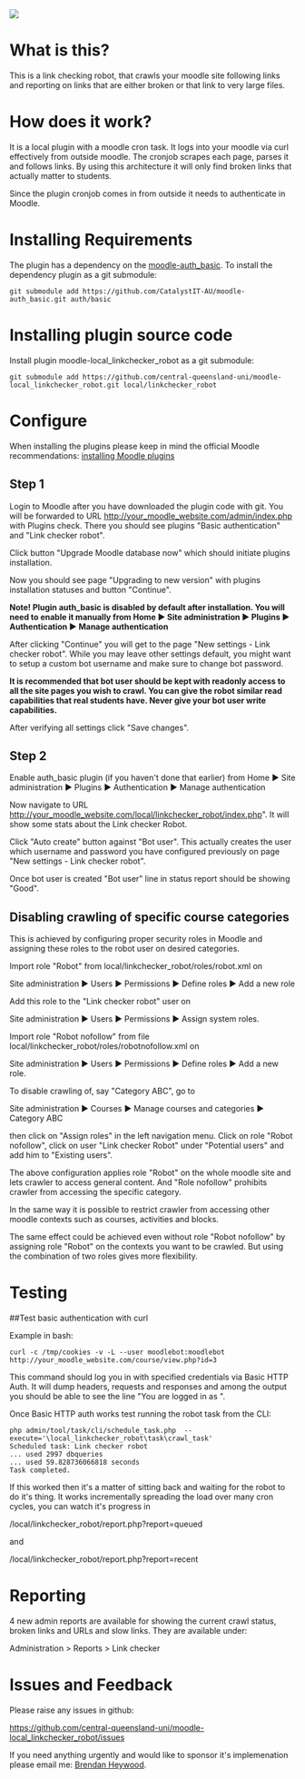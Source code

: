 <a href="https://travis-ci.org/central-queensland-uni/moodle-local_linkchecker_robot">
<img src="https://api.travis-ci.org/central-queensland-uni/moodle-local_linkchecker_robot.svg?branch=master">
</a>

# What is this?

This is a link checking robot, that crawls your moodle site following links
and reporting on links that are either broken or that link to very large
files.

# How does it work?

It is a local plugin with a moodle cron task. It logs into your moodle
via curl effectively from outside moodle. The cronjob scrapes each page,
parses it and follows links. By using this architecture it will only find
broken links that actually matter to students.

Since the plugin cronjob comes in from outside it needs to authenticate in Moodle.

# Installing Requirements

The plugin has a dependency on the [moodle-auth_basic](https://moodle.org/plugins/auth_basic).
To install the dependency plugin as a git submodule:
```
git submodule add https://github.com/CatalystIT-AU/moodle-auth_basic.git auth/basic
```

# Installing plugin source code

Install plugin moodle-local_linkchecker_robot as a git submodule:
```
git submodule add https://github.com/central-queensland-uni/moodle-local_linkchecker_robot.git local/linkchecker_robot
```
# Configure

When installing the plugins please keep in mind the official Moodle recommendations: [installing Moodle plugins](https://docs.moodle.org/30/en/Installing_add-ons)

## Step 1

Login to Moodle after you have downloaded the plugin code with git. You will be forwarded to URL http://your_moodle_website.com/admin/index.php with Plugins check.
There you should see plugins "Basic authentication" and "Link checker robot".

Click button "Upgrade Moodle database now" which should initiate plugins installation.

Now you should see page "Upgrading to new version" with plugins installation statuses and button "Continue".

**Note! Plugin auth_basic is disabled by default after installation.
You will need to enable it manually from Home ► Site administration ► Plugins ► Authentication ► Manage authentication**

After clicking "Continue" you will get to the page "New settings - Link checker robot".
While you may leave other settings default, you might want to setup a custom bot username
and make sure to change bot password.

**It is recommended that bot user should be kept with readonly access to all the site pages you wish to crawl.
You can give the robot similar read capabilities that real students have.
Never give your bot user write capabilities.**

After verifying all settings click "Save changes".

## Step 2

Enable auth_basic plugin (if you haven't done that earlier) from Home ► Site administration ► Plugins ► Authentication ► Manage authentication

Now navigate to URL http://your_moodle_website.com/local/linkchecker_robot/index.php". It will show some stats about the Link checker Robot.

Click "Auto create" button against "Bot user". This actually creates the user which username and password you have
configured previously on page "New settings - Link checker robot".

Once bot user is created "Bot user" line in status report should be showing "Good".

## Disabling crawling of specific course categories

This is achieved by configuring proper security roles in Moodle and assigning 
these roles to the robot user on desired categories.

Import role "Robot" from local/linkchecker_robot/roles/robot.xml on 


Site administration ► Users ► Permissions ► Define roles ► Add a new role

Add this role to the "Link checker robot" user on


Site administration ► Users ► Permissions ► Assign system roles.

Import role "Robot nofollow" from file 
local/linkchecker_robot/roles/robotnofollow.xml on 


Site administration ► Users ► Permissions ► Define roles ► Add a new role.

To disable crawling of, say "Category ABC", go to 


Site administration ► Courses ► Manage courses and categories ► Category ABC
 
then click on "Assign roles" in the left navigation menu. 
Click on role "Robot nofollow", click on user "Link checker Robot" 
under "Potential users" and add him to "Existing users".

The above configuration applies role "Robot" on the whole moodle site 
and lets crawler to access general content. And "Role nofollow" prohibits 
crawler from accessing the specific category.

In the same way it is possible to restrict crawler from accessing other 
moodle contexts such as courses, activities and blocks.
 
The same effect could be achieved even without role "Robot nofollow" by 
assigning role "Robot" on the contexts you want to be crawled. But 
using the combination of two roles gives more flexibility.

# Testing

##Test basic authentication with curl

Example in bash:
```
curl -c /tmp/cookies -v -L --user moodlebot:moodlebot http://your_moodle_website.com/course/view.php?id=3
```
This command should log you in with specified credentials via Basic HTTP Auth. It will dump headers, requests and responses and among the output you should be able to see the line "You are logged in as ".

Once Basic HTTP auth works test running the robot task from the CLI:

```
php admin/tool/task/cli/schedule_task.php  --execute='\local_linkchecker_robot\task\crawl_task'
Scheduled task: Link checker robot
... used 2997 dbqueries
... used 59.828736066818 seconds
Task completed.
```
If this worked then it's a matter of sitting back and waiting for the
robot to do it's thing. It works incrementally spreading the load over many
cron cycles, you can watch it's progress in

/local/linkchecker_robot/report.php?report=queued

and

/local/linkchecker_robot/report.php?report=recent

# Reporting

4 new admin reports are available for showing the current crawl status, broken links and URLs and slow links. They are available under:

Administration > Reports > Link checker

# Issues and Feedback

Please raise any issues in github:

https://github.com/central-queensland-uni/moodle-local_linkchecker_robot/issues

If you need anything urgently and would like to sponsor it's implemenation please
email me: [Brendan Heywood](mailto:brendan@catalyst-au.net).

